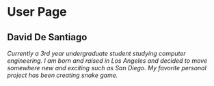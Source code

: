 # User Page
## David De Santiago
_Currently a 3rd year undergraduate student studying computer engineering. I am born and raised in Los Angeles and decided to move somewhere new and exciting such as San Diego. My favorite personal project has been creating snake game._
